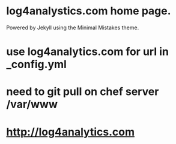 # log4analystics.com home page.
Powered by Jekyll using the Minimal Mistakes theme.
# use log4analytics.com for url in _config.yml
# need to git pull on chef server /var/www
# http://log4analytics.com
